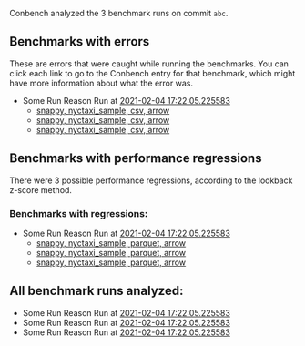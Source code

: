 Conbench analyzed the 3 benchmark runs on commit `abc`.

## Benchmarks with errors

These are errors that were caught while running the benchmarks. You can click each link to go to the Conbench entry for that benchmark, which might have more information about what the error was.

- Some Run Reason Run at [2021-02-04 17:22:05.225583](http://localhost/compare/runs/some_baseline...some_contender/)
  - [snappy, nyctaxi_sample, csv, arrow](http://localhost/benchmarks/some-benchmark-uuid-4)
  - [snappy, nyctaxi_sample, csv, arrow](http://localhost/benchmarks/some-benchmark-uuid-4)
  - [snappy, nyctaxi_sample, csv, arrow](http://localhost/benchmarks/some-benchmark-uuid-4)

## Benchmarks with performance regressions

There were 3 possible performance regressions, according to the lookback z-score method.

### Benchmarks with regressions:

- Some Run Reason Run at [2021-02-04 17:22:05.225583](http://localhost/compare/runs/some_baseline...some_contender/)
  - [snappy, nyctaxi_sample, parquet, arrow](http://localhost/benchmarks/some-benchmark-uuid-3)
  - [snappy, nyctaxi_sample, parquet, arrow](http://localhost/benchmarks/some-benchmark-uuid-3)
  - [snappy, nyctaxi_sample, parquet, arrow](http://localhost/benchmarks/some-benchmark-uuid-3)

## All benchmark runs analyzed:

- Some Run Reason Run at [2021-02-04 17:22:05.225583](http://localhost/runs/some_contender)
- Some Run Reason Run at [2021-02-04 17:22:05.225583](http://localhost/runs/some_contender)
- Some Run Reason Run at [2021-02-04 17:22:05.225583](http://localhost/runs/some_contender)
